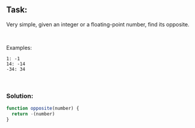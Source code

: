 ## Task:
Very simple, given an integer or a floating-point number, find its opposite.

<br />

Examples:

```
1: -1
14: -14
-34: 34
```

<br />

### Solution:
```javascript
function opposite(number) {
  return -(number)
}
```